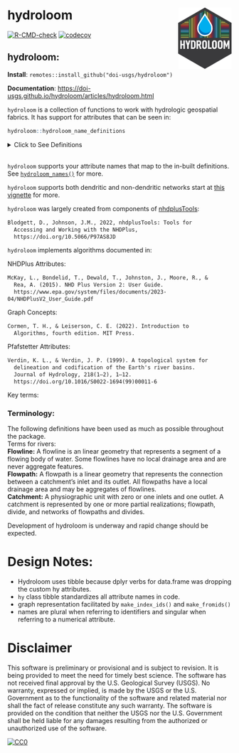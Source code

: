 
<!-- README.md is generated from README.Rmd. Please edit that file -->

# hydroloom <img src="man/figures/logo.png" align="right" alt="" width="120" />

[![R-CMD-check](https://github.com/DOI-USGS/hydroloom/actions/workflows/R-CMD-check.yaml/badge.svg)](https://github.com/DOI-USGS/hydroloom/actions/workflows/R-CMD-check.yaml)
[![codecov](https://codecov.io/gh/doi-usgs/hydroloom/branch/main/graph/badge.svg)](https://app.codecov.io/gh/doi-usgs/hydroloom)

## hydroloom:

**Install**: `remotes::install_github("doi-usgs/hydroloom")`

**Documentation**:
<https://doi-usgs.github.io/hydroloom/articles/hydroloom.html>

`hydroloom` is a collection of functions to work with hydrologic
geospatial fabrics. It has support for attributes that can be seen in:

``` r
hydroloom::hydroloom_name_definitions
```

<details>
<summary>
Click to See Definitions
</summary>

    #> "id": shared network identifier for catchment divide and flowpath or flowline
    #> "toid": indicates to the downstream id. May or may not be dendritic
    #> "fromnode": indicates the node representing the nexus upstream of a catchment
    #> "tonode": indicates the node represneting the nexus downstream of a catchment
    #> "divergence": indicates whether a catchment is not downstream of a diversion (0),
    #>                    the primary path downstream of a divergence (1),
    #>                    or a minor path downstream of a diversion (2).
    #> "wbid": waterbody id
    #> "total_da_sqkm": total drainage area at the outlet of a catchment
    #> "da_sqkm": local drainage area of a catchment
    #> "length_km": length of a single catchment's flowpath
    #> "pathlength_km": distance from the outlet of a catchment to the terminal outlet of a network
    #> "arbolate_sum": total accumulated length of all upstream flowlines
    #> "topo_sort": Similar to hydrosequence in NHDPlus. Large topo_sort values
    #>                   are upstream of small topo_sort values. Note that there are
    #>                   many valid topological sort orders of a directed graph.
    #> "up_topo_sort": topo sort value of the upstream mainstem
    #> "dn_topo_sort": topo sort value of the downstream mainstem
    #> "dn_minor_topo_sort": topo sort value of the downstream minor network element with the smallest id
    #> "terminal_topo_sort": topo sort value of the outlet network element
    #> "terminal_flag": 1 for network terminous 0 for within network
    #> "terminal_id": id of terminal catchment for entire drainage basin
    #> "start_flag": 1 for a headwater, 0 otherwise
    #> "levelpath": provides an identifier for the collection of flowpaths
    #>                   that make up a single mainstem flowpath of a drainage
    #>                   basin
    #> "up_levelpath": levelpath value of the upstream mainstem
    #> "dn_levelpath": levelpath value of the downstream mainstem
    #> "levelpath_outlet_id": id of outlet catchment of a levelpath
    #> "stream_level": starting at 1 for coastal terminals and 4 for inland terminals
    #>                      increments by 1 for each smaller tributary level
    #> "dn_stream_level": stream level of downstream mainstem network element
    #> "stream_order": starting at 1 for headwaters increments by 1 for each larger
    #>                      tributary level, divergences adopt stream order from upstream
    #>                      but returning divergent network does not increment stream order
    #> "stream_calculator": starting at 1 for headwaters and 0 along divirted paths
    #>                           increments by 1 for each larger tributary level, does not
    #>                           increment along diverted paths. Is equal to stream_order
    #>                           along the dendritic network
    #> "feature_type": descriptive feature type monicker
    #> "feature_type_code": compact feature type identifier
    #> "vector_proc_unit": identifier for processing units based on vector encapsulation
    #> "raster_proc_unit": identifier for processing units based on raster encapsulation
    #> "id_measure": interpolative linear reference measure along a single identified feature
    #> "aggregate_id": aggregate identifier useful for 'reach' or 'flowpath' aggregation of flowlines
    #> "aggregate_id_measure": interpolative linear reference measure along an aggregate feature
    #> "aggregate_id_from_measure": interpolative linear reference for downstream end of a single
    #>                                   feature that makes up an aggregate feature
    #> "aggregate_id_to_measure": interpolative linear reference for the upstream end of a single
    #>                                 feature that makes up an aggregate feature
    #> "point_id": identifier of hydrologic location point
    #> "offset": offset distance from point to line in units of linear reference analysis units

</details>

<br/>

`hydroloom` supports your attribute names that map to the in-built
definitions. See
[`hydroloom_names()`](https://doi-usgs.github.io/hydroloom/reference/hydroloom_names.html)
for more.

`hydroloom` supports both dendritic and non-dendritic networks start at
[this
vignette](https://doi-usgs.github.io/hydroloom/articles/non-dendritic.html)
for more.

`hydroloom` was largely created from components of
[nhdplusTools](https://doi.org/10.5066/P97AS8JD):

    Blodgett, D., Johnson, J.M., 2022, nhdplusTools: Tools for
      Accessing and Working with the NHDPlus,
      https://doi.org/10.5066/P97AS8JD

`hydroloom` implements algorithms documented in:

NHDPlus Attributes:

    McKay, L., Bondelid, T., Dewald, T., Johnston, J., Moore, R., & 
      Rea, A. (2015). NHD Plus Version 2: User Guide. 
      https://www.epa.gov/system/files/documents/2023-04/NHDPlusV2_User_Guide.pdf

Graph Concepts:

    Cormen, T. H., & Leiserson, C. E. (2022). Introduction to 
      Algorithms, fourth edition. MIT Press.

Pfafstetter Attributes:

    Verdin, K. L., & Verdin, J. P. (1999). A topological system for 
      delineation and codification of the Earth's river basins. 
      Journal of Hydrology, 218(1–2), 1–12. 
      https://doi.org/10.1016/S0022-1694(99)00011-6

Key terms:

### Terminology:

The following definitions have been used as much as possible throughout
the package.  
Terms for rivers:  
**Flowline:** A flowline is an linear geometry that represents a segment
of a flowing body of water. Some flowlines have no local drainage area
and are never aggregate features.  
**Flowpath:** A flowpath is a linear geometry that represents the
connection between a catchment’s inlet and its outlet. All flowpaths
have a local drainage area and may be aggregates of flowlines.  
**Catchment:** A physiographic unit with zero or one inlets and one
outlet. A catchment is represented by one or more partial realizations;
flowpath, divide, and networks of flowpaths and divides.

Development of hydroloom is underway and rapid change should be
expected.

# Design Notes:

- Hydroloom uses tibble because dplyr verbs for data.frame was dropping
  the custom hy attributes.
- `hy` class tibble standardizes all attribute names in code.
- graph representation facilitated by `make_index_ids()` and
  `make_fromids()`
- names are plural when referring to identifiers and singular when
  referring to a numerical attribute.

# Disclaimer

This software is preliminary or provisional and is subject to revision.
It is being provided to meet the need for timely best science. The
software has not received final approval by the U.S. Geological Survey
(USGS). No warranty, expressed or implied, is made by the USGS or the
U.S. Government as to the functionality of the software and related
material nor shall the fact of release constitute any such warranty. The
software is provided on the condition that neither the USGS nor the U.S.
Government shall be held liable for any damages resulting from the
authorized or unauthorized use of the software.

[![CC0](https://i.creativecommons.org/p/zero/1.0/88x31.png)](https://creativecommons.org/publicdomain/zero/1.0/)

